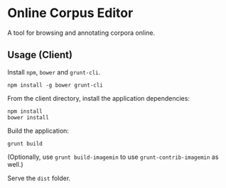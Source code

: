 # Online Corpus Editor

A tool for browsing and annotating corpora online.

## Usage (Client)

Install `npm`, `bower` and `grunt-cli`.

    npm install -g bower grunt-cli

From the client directory, install the application dependencies:

    npm install
    bower install

Build the application:

    grunt build

(Optionally, use `grunt build-imagemin` to use `grunt-contrib-imagemin` as well.)

Serve the `dist` folder.